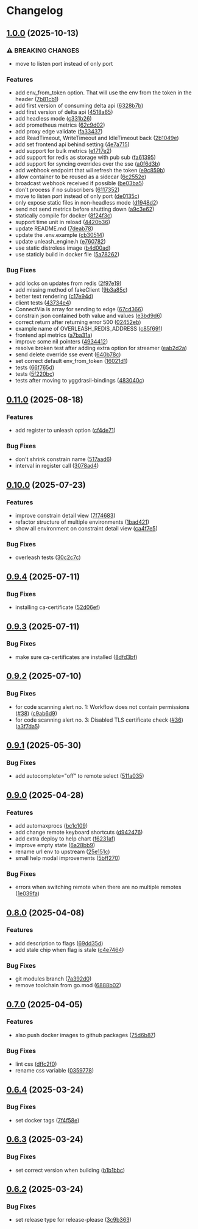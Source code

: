# Changelog

## [1.0.0](https://github.com/Iandenh/overleash/compare/v0.11.0...v1.0.0) (2025-10-13)


### ⚠ BREAKING CHANGES

* move to listen port instead of only port

### Features

* add env_from_token option. That will use the env from the token in the header ([7b81cb1](https://github.com/Iandenh/overleash/commit/7b81cb1165af7ec9e4a54d0d247538c4948f7d2f))
* add first version of consuming delta api ([6328b7b](https://github.com/Iandenh/overleash/commit/6328b7bcc320c5a3312481d48ab999e19a4da63c))
* add first version of delta api ([4518a65](https://github.com/Iandenh/overleash/commit/4518a657bc6cbcd2c38694d197808075bba40678))
* add headless mode ([c331b26](https://github.com/Iandenh/overleash/commit/c331b267277dcb2c00d5eb89b0b1935cf4aa35a7))
* add prometheus metrics ([62c9d02](https://github.com/Iandenh/overleash/commit/62c9d02af8653ca490196cb8d6120989108e5446))
* add proxy edge validate ([fa33437](https://github.com/Iandenh/overleash/commit/fa334373d6cf5c10767966887674f0f9172122d5))
* add ReadTimeout, WriteTimeout and IdleTimeout back ([2b1049e](https://github.com/Iandenh/overleash/commit/2b1049eff895d525b1f4de2a6f2b846fe518acbf))
* add set frontend api behind setting ([4e7a715](https://github.com/Iandenh/overleash/commit/4e7a7159b87e52829ae1821efa11e84e2b164705))
* add support for bulk metrics ([e1717e2](https://github.com/Iandenh/overleash/commit/e1717e2933fdfbda14a0880d870f108472caf4aa))
* add support for redis as storage with pub sub ([fa61395](https://github.com/Iandenh/overleash/commit/fa61395438efff991f2a81207c5f4700c2c6b821))
* add support for syncing overrides over the sse ([a0f6d3b](https://github.com/Iandenh/overleash/commit/a0f6d3b5ec6cab758b623cbb4c995fb31b13ebee))
* add webhook endpoint that wil refresh the token ([e9c859b](https://github.com/Iandenh/overleash/commit/e9c859b4744f427b3fb4809e4c9f9a00103bb957))
* allow container to be reused as a sidecar ([6c2552e](https://github.com/Iandenh/overleash/commit/6c2552e643a9ede7e9bceb0e2aced7fa4df73e9d))
* broadcast webhook received if possible ([be03ba5](https://github.com/Iandenh/overleash/commit/be03ba5d921290a76fb72d5bcc7e9306f442f665))
* don't process if no subscribers ([6117352](https://github.com/Iandenh/overleash/commit/61173527876bd4cf2fd96df76fae192fd4baa4f6))
* move to listen port instead of only port ([de0135c](https://github.com/Iandenh/overleash/commit/de0135ccabe92e22a9d08fae212f394d68a354b3))
* only expose static files in non-headless mode ([d1948d2](https://github.com/Iandenh/overleash/commit/d1948d2d1ca343f894db687423e2463dd6b4f81c))
* send not send metrics before shutting down ([a9c3e62](https://github.com/Iandenh/overleash/commit/a9c3e62d9ac551ac165e0e03611c4549c5533711))
* statically compile for docker ([8f24f3c](https://github.com/Iandenh/overleash/commit/8f24f3c972e055d3bbcc44ec1c403a55a1d46096))
* support time unit in reload ([4420b36](https://github.com/Iandenh/overleash/commit/4420b3688b330cc98da710b527b50cd47ae3775e))
* update README.md ([7deab78](https://github.com/Iandenh/overleash/commit/7deab78c72b67e4a95feb3ecdd76389c3ac60ccd))
* update the .env.example ([cb30514](https://github.com/Iandenh/overleash/commit/cb30514f540e3efd1eb71cb0e043d5f2816b07db))
* update unleash_engine.h ([e760782](https://github.com/Iandenh/overleash/commit/e760782b04f30fe5bf2a59b968cc4827f6500610))
* use static distroless image ([b4d00ad](https://github.com/Iandenh/overleash/commit/b4d00ad7949a25ad29dc307d5cd8636fa8e6bec1))
* use staticly build in docker file ([5a78262](https://github.com/Iandenh/overleash/commit/5a7826209a060fc2ac6249b56252682c868293a5))


### Bug Fixes

* add locks on updates from redis ([2f97e19](https://github.com/Iandenh/overleash/commit/2f97e19d9fbc700b961e454992a8531f8b2ec1a1))
* add missing method of fakeClient ([9b3a85c](https://github.com/Iandenh/overleash/commit/9b3a85c1f8671eddaf8c85cc0e86d781566a1a6c))
* better text rendering ([c17e94d](https://github.com/Iandenh/overleash/commit/c17e94d617ec6fc8b7e13385ea98ace79b37e94c))
* client tests ([43734e4](https://github.com/Iandenh/overleash/commit/43734e48334fc9ff8bafcddadfdeba41c73bb1a5))
* ConnectVia is array for sending to edge ([67cd366](https://github.com/Iandenh/overleash/commit/67cd366862f904e56c56411cb647eb1e533e64a8))
* constrain json contained both value and values ([e3bd9d6](https://github.com/Iandenh/overleash/commit/e3bd9d6eec335ec952c13a6079b4685d92ff75bf))
* correct return after returning error 500 ([02452eb](https://github.com/Iandenh/overleash/commit/02452eb91ecb2cd3b260c023f1153d4988215d9f))
* example name of OVERLEASH_REDIS_ADDRESS ([c85f691](https://github.com/Iandenh/overleash/commit/c85f6912db3c9d1e4370b4d1da83414570e7824a))
* frontend api metrics ([a7ba31a](https://github.com/Iandenh/overleash/commit/a7ba31a53ac916a9c61c44f04cfe204c1b751322))
* improve some nil pointers ([4934412](https://github.com/Iandenh/overleash/commit/49344125dc0f9e0da45f9bc09aeaeaa386c1233a))
* resolve broken test after adding extra option for streamer ([eab2d2a](https://github.com/Iandenh/overleash/commit/eab2d2a6e7b90c50b8710574cf96c23219c98121))
* send delete override sse event ([640b78c](https://github.com/Iandenh/overleash/commit/640b78cc2425c02e5637508318b43dd0d5ea9625))
* set correct default env_from_token ([16021d1](https://github.com/Iandenh/overleash/commit/16021d11bc1fc2bb52869ddfa596699240851c65))
* tests ([66f765d](https://github.com/Iandenh/overleash/commit/66f765d091b5a15bb1ad81b7686c62bb05680d80))
* tests ([5f220bc](https://github.com/Iandenh/overleash/commit/5f220bc32f9fe4f4e4da54771b177ec308775023))
* tests after moving to yggdrasil-bindings ([483040c](https://github.com/Iandenh/overleash/commit/483040ce6817371e24a07326569c8467076b70cc))

## [0.11.0](https://github.com/Iandenh/overleash/compare/v0.10.0...v0.11.0) (2025-08-18)


### Features

* add register to unleash option ([cf4de71](https://github.com/Iandenh/overleash/commit/cf4de7130c5064bb00c3bcbacea31f83aa27340c))


### Bug Fixes

* don't shrink constrain name ([517aad6](https://github.com/Iandenh/overleash/commit/517aad66e650d27f515e3c891c20bca5a413238c))
* interval in register call ([3078ad4](https://github.com/Iandenh/overleash/commit/3078ad4b1fa06ea31730e811117aa69c396aa0b1))

## [0.10.0](https://github.com/Iandenh/overleash/compare/v0.9.4...v0.10.0) (2025-07-23)


### Features

* improve constrain detail view ([7f74683](https://github.com/Iandenh/overleash/commit/7f74683d17afc81fa27c2e8610b18b415c63c3d3))
* refactor structure of multiple environments ([1bad421](https://github.com/Iandenh/overleash/commit/1bad421df94707e5bc9c17d8fb4c2671874a7f46))
* show all environment on constraint detail view ([ca4f7e5](https://github.com/Iandenh/overleash/commit/ca4f7e526b748d55f9dbe23baffb25138fb3c1e6))


### Bug Fixes

* overleash tests ([30c2c7c](https://github.com/Iandenh/overleash/commit/30c2c7cf6c4682321a0f236e7a162a8f9b91c3a9))

## [0.9.4](https://github.com/Iandenh/overleash/compare/v0.9.3...v0.9.4) (2025-07-11)


### Bug Fixes

* installing ca-certificate ([52d06ef](https://github.com/Iandenh/overleash/commit/52d06efe745272f463021123f52ff690bba00154))

## [0.9.3](https://github.com/Iandenh/overleash/compare/v0.9.2...v0.9.3) (2025-07-11)


### Bug Fixes

* make sure ca-certificates are installed ([8dfd3bf](https://github.com/Iandenh/overleash/commit/8dfd3bfcebd0caf8cf697be5537fcbec002c7423))

## [0.9.2](https://github.com/Iandenh/overleash/compare/v0.9.1...v0.9.2) (2025-07-10)


### Bug Fixes

* for code scanning alert no. 1: Workflow does not contain permissions ([#38](https://github.com/Iandenh/overleash/issues/38)) ([c9ab6d9](https://github.com/Iandenh/overleash/commit/c9ab6d9e3a36dfcc2ab068451657b61560ac6ecf))
* for code scanning alert no. 3: Disabled TLS certificate check ([#36](https://github.com/Iandenh/overleash/issues/36)) ([a3f7da5](https://github.com/Iandenh/overleash/commit/a3f7da5418ff72132346ee7a8bc49687ff2691ea))

## [0.9.1](https://github.com/Iandenh/overleash/compare/v0.9.0...v0.9.1) (2025-05-30)


### Bug Fixes

* add autocomplete="off" to remote select ([511a035](https://github.com/Iandenh/overleash/commit/511a035297fd5e9b65629d7f02dfb124f63eea4f))

## [0.9.0](https://github.com/Iandenh/overleash/compare/v0.8.0...v0.9.0) (2025-04-28)


### Features

* add automaxprocs ([bc1c109](https://github.com/Iandenh/overleash/commit/bc1c109714b488846baa5a1531000f1a4b3cf5a8))
* add change remote keyboard shortcuts ([d942476](https://github.com/Iandenh/overleash/commit/d9424766ccef81bcd3ad46caf343d4d0b1216838))
* add extra deploy to help chart ([f6231af](https://github.com/Iandenh/overleash/commit/f6231afd3c800e0e77164938b912736288cf6ca2))
* improve empty state ([6a28bb9](https://github.com/Iandenh/overleash/commit/6a28bb9c2ca0b0184d0bbed60b57bba232c3af85))
* rename url env to upstream ([25e151c](https://github.com/Iandenh/overleash/commit/25e151c11928ecf331a1e19b5a3e1bcf2de1cb6a))
* small help modal improvements ([5bff270](https://github.com/Iandenh/overleash/commit/5bff270fd589310e1c7ec4e1d2a1355851e3717f))


### Bug Fixes

* errors when switching remote when there are no multiple remotes ([1e039fa](https://github.com/Iandenh/overleash/commit/1e039fa142951e44d20bb585dd18b4239284e1e4))

## [0.8.0](https://github.com/Iandenh/overleash/compare/v0.7.0...v0.8.0) (2025-04-08)


### Features

* add description to flags ([69dd35d](https://github.com/Iandenh/overleash/commit/69dd35d6457b2dd875494e7775ed914c47c7912f))
* add stale chip when flag is stale ([c4e7464](https://github.com/Iandenh/overleash/commit/c4e7464ac1d586eb034d036c80e4a14da2e97c63))


### Bug Fixes

* git modules branch ([7a392d0](https://github.com/Iandenh/overleash/commit/7a392d0d5bc8237b335de04bb9eba91486eea46b))
* remove toolchain from go.mod ([6888b02](https://github.com/Iandenh/overleash/commit/6888b0211efd4c681b56a45a783378a14f93117e))

## [0.7.0](https://github.com/Iandenh/overleash/compare/v0.6.4...v0.7.0) (2025-04-05)


### Features

* also push docker images to github packages ([75d6b87](https://github.com/Iandenh/overleash/commit/75d6b87a95d0cf67816c6436930852b69eafd45c))


### Bug Fixes

* lint css ([dffc2f0](https://github.com/Iandenh/overleash/commit/dffc2f0916c374a49fc31cbb231117010d49ee5b))
* rename css variable ([0359778](https://github.com/Iandenh/overleash/commit/0359778f453c41787202c6ef5fd67903d55d2d77))

## [0.6.4](https://github.com/Iandenh/overleash/compare/v0.6.3...v0.6.4) (2025-03-24)


### Bug Fixes

* set docker tags ([7f4f58e](https://github.com/Iandenh/overleash/commit/7f4f58eb74b1e24b4461d1a1fa107bccb2f20c81))

## [0.6.3](https://github.com/Iandenh/overleash/compare/v0.6.2...v0.6.3) (2025-03-24)


### Bug Fixes

* set correct version when building ([b1b1bbc](https://github.com/Iandenh/overleash/commit/b1b1bbcb8b015274750d9ee660520de3299d4f41))

## [0.6.2](https://github.com/Iandenh/overleash/compare/0.6.1...v0.6.2) (2025-03-24)


### Bug Fixes

* set release type for release-please ([3c9b363](https://github.com/Iandenh/overleash/commit/3c9b363095d2076f310bb14be23e4b6bbcd52c96))
